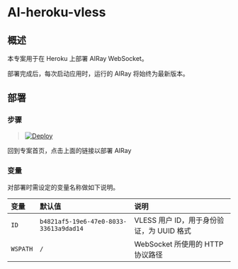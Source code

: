 # AI-heroku-vless

## 概述

本专案用于在 Heroku 上部署 AIRay WebSocket。

部署完成后，每次启动应用时，运行的 AIRay 将始终为最新版本。

## 部署

### 步骤

> [![Deploy](https://www.herokucdn.com/deploy/button.png)](https://dashboard.heroku.com/new?template=https://github.com/Hardbroke/AI-heroku-vless)

 回到专案首页，点击上面的链接以部署 AIRay

### 变量

对部署时需设定的变量名称做如下说明。

| 变量 | 默认值 | 说明 |
| :--- | :--- | :--- |
| `ID` | `b4821af5-19e6-47e0-8033-33613a9dad14` | VLESS 用户 ID，用于身份验证，为 UUID 格式 |
| `WSPATH` | `/` | WebSocket 所使用的 HTTP 协议路径 |
